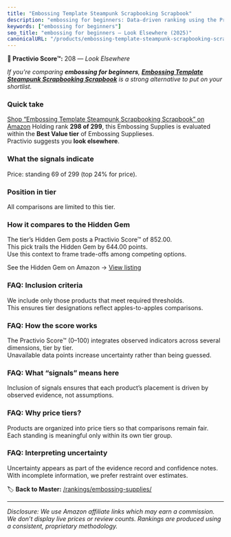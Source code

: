 ```yaml
---
title: "Embossing Template Steampunk Scrapbooking Scrapbook"
description: "embossing for beginners: Data-driven ranking using the Practivio Score™. Positioned by quality, value, demand, findability, momentum."
keywords: ["embossing for beginners"]
seo_title: "embossing for beginners — Look Elsewhere (2025)"
canonicalURL: "/products/embossing-template-steampunk-scrapbooking-scrapbook-B0DZXFN1G7/"
---
```


**🚫 Practivio Score™:** 208 — _Look Elsewhere_


*If you're comparing **embossing for beginners**, **[Embossing Template Steampunk Scrapbooking Scrapbook](https://www.amazon.com/dp/B0DZXFN1G7?tag=practivio-20)** is a strong alternative to put on your shortlist.*
### Quick take
[Shop “Embossing Template Steampunk Scrapbooking Scrapbook” on Amazon](https://www.amazon.com/dp/B0DZXFN1G7?tag=practivio-20)
Holding rank **298 of 299**, this Embossing Supplies is evaluated within the **Best Value tier** of Embossing Supplieses.  
Practivio suggests you **look elsewhere**.

### What the signals indicate
Price: standing 69 of 299 (top 24% for price).  

### Position in tier
All comparisons are limited to this tier.

### How it compares to the Hidden Gem
The tier’s Hidden Gem posts a Practivio Score™ of 852.00.  
This pick trails the Hidden Gem by 644.00 points.  
Use this context to frame trade-offs among competing options.  

See the Hidden Gem on Amazon → [View listing](https://www.amazon.com/dp/B095HXH34C?tag=practivio-20)

### FAQ: Inclusion criteria
We include only those products that meet required thresholds.  
This ensures tier designations reflect apples-to-apples comparisons.

### FAQ: How the score works
The Practivio Score™ (0–100) integrates observed indicators across several dimensions, tier by tier.  
Unavailable data points increase uncertainty rather than being guessed.

### FAQ: What “signals” means here
Inclusion of signals ensures that each product’s placement is driven by observed evidence, not assumptions.

### FAQ: Why price tiers?
Products are organized into price tiers so that comparisons remain fair.  
Each standing is meaningful only within its own tier group.

### FAQ: Interpreting uncertainty
Uncertainty appears as part of the evidence record and confidence notes.  
With incomplete information, we prefer restraint over estimates.


🏷️ **Back to Master:** [/rankings/embossing-supplies/](/rankings/embossing-supplies/)

---
_Disclosure: We use Amazon affiliate links which may earn a commission. We don’t display live prices or review counts. Rankings are produced using a consistent, proprietary methodology._
